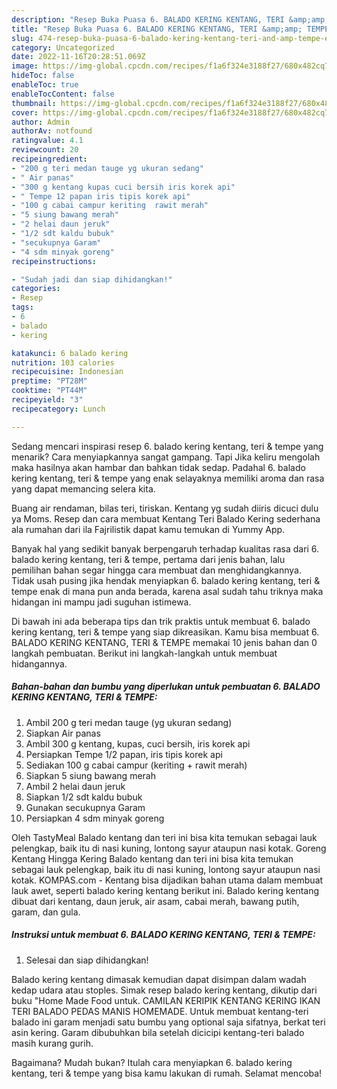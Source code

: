```yaml
---
description: "Resep Buka Puasa 6. BALADO KERING KENTANG, TERI &amp;amp; TEMPE, Enak Banget"
title: "Resep Buka Puasa 6. BALADO KERING KENTANG, TERI &amp;amp; TEMPE, Enak Banget"
slug: 474-resep-buka-puasa-6-balado-kering-kentang-teri-and-amp-tempe-enak-banget
category: Uncategorized
date: 2022-11-16T20:28:51.069Z
image: https://img-global.cpcdn.com/recipes/f1a6f324e3188f27/680x482cq70/6-balado-kering-kentang-teri-tempe-foto-resep-utama.jpg
hideToc: false
enableToc: true
enableTocContent: false
thumbnail: https://img-global.cpcdn.com/recipes/f1a6f324e3188f27/680x482cq70/6-balado-kering-kentang-teri-tempe-foto-resep-utama.jpg
cover: https://img-global.cpcdn.com/recipes/f1a6f324e3188f27/680x482cq70/6-balado-kering-kentang-teri-tempe-foto-resep-utama.jpg
author: Admin
authorAv: notfound
ratingvalue: 4.1
reviewcount: 20
recipeingredient:
- "200 g teri medan tauge yg ukuran sedang"
- " Air panas"
- "300 g kentang kupas cuci bersih iris korek api"
- " Tempe 12 papan iris tipis korek api"
- "100 g cabai campur keriting  rawit merah"
- "5 siung bawang merah"
- "2 helai daun jeruk"
- "1/2 sdt kaldu bubuk"
- "secukupnya Garam"
- "4 sdm minyak goreng"
recipeinstructions:

- "Sudah jadi dan siap dihidangkan!"
categories:
- Resep
tags:
- 6
- balado
- kering

katakunci: 6 balado kering 
nutrition: 103 calories
recipecuisine: Indonesian
preptime: "PT28M"
cooktime: "PT44M"
recipeyield: "3"
recipecategory: Lunch

---
```



Sedang mencari inspirasi resep 6. balado kering kentang, teri &amp; tempe yang menarik? Cara menyiapkannya sangat gampang. Tapi Jika keliru mengolah maka hasilnya akan hambar dan bahkan tidak sedap. Padahal 6. balado kering kentang, teri &amp; tempe yang enak selayaknya memiliki aroma dan rasa yang dapat memancing selera kita.


Buang air rendaman, bilas teri, tiriskan. Kentang yg sudah diiris dicuci dulu ya Moms. Resep dan cara membuat Kentang Teri Balado Kering sederhana ala rumahan dari ila Fajrilistik dapat kamu temukan di Yummy App.

Banyak hal yang sedikit banyak berpengaruh terhadap kualitas rasa dari 6. balado kering kentang, teri &amp; tempe, pertama dari jenis bahan, lalu pemilihan bahan segar hingga cara membuat dan menghidangkannya. Tidak usah pusing jika hendak menyiapkan 6. balado kering kentang, teri &amp; tempe enak di mana pun anda berada, karena asal sudah tahu triknya maka hidangan ini mampu jadi suguhan istimewa.


Di bawah ini ada beberapa tips dan trik praktis untuk membuat 6. balado kering kentang, teri &amp; tempe yang siap dikreasikan. Kamu bisa membuat 6. BALADO KERING KENTANG, TERI &amp; TEMPE memakai 10 jenis bahan dan 0 langkah pembuatan. Berikut ini langkah-langkah untuk membuat hidangannya.

<!--inarticleads1-->

##### Bahan-bahan dan bumbu yang diperlukan untuk pembuatan 6. BALADO KERING KENTANG, TERI &amp; TEMPE:

1. Ambil 200 g teri medan tauge (yg ukuran sedang)
1. Siapkan  Air panas
1. Ambil 300 g kentang, kupas, cuci bersih, iris korek api
1. Persiapkan  Tempe 1/2 papan, iris tipis korek api
1. Sediakan 100 g cabai campur (keriting + rawit merah)
1. Siapkan 5 siung bawang merah
1. Ambil 2 helai daun jeruk
1. Siapkan 1/2 sdt kaldu bubuk
1. Gunakan secukupnya Garam
1. Persiapkan 4 sdm minyak goreng


Oleh TastyMeal Balado kentang dan teri ini bisa kita temukan sebagai lauk pelengkap, baik itu di nasi kuning, lontong sayur ataupun nasi kotak. Goreng Kentang Hingga Kering Balado kentang dan teri ini bisa kita temukan sebagai lauk pelengkap, baik itu di nasi kuning, lontong sayur ataupun nasi kotak. KOMPAS.com - Kentang bisa dijadikan bahan utama dalam membuat lauk awet, seperti balado kering kentang berikut ini. Balado kering kentang dibuat dari kentang, daun jeruk, air asam, cabai merah, bawang putih, garam, dan gula. 

<!--inarticleads2-->

##### Instruksi untuk membuat 6. BALADO KERING KENTANG, TERI &amp; TEMPE:


1. Selesai dan siap dihidangkan!

Balado kering kentang dimasak kemudian dapat disimpan dalam wadah kedap udara atau stoples. Simak resep balado kering kentang, dikutip dari buku &#34;Home Made Food untuk. CAMILAN KERIPIK KENTANG KERING IKAN TERI BALADO PEDAS MANIS HOMEMADE. Untuk membuat kentang-teri balado ini garam menjadi satu bumbu yang optional saja sifatnya, berkat teri asin kering. Garam dibubuhkan bila setelah dicicipi kentang-teri balado masih kurang gurih. 

Bagaimana? Mudah bukan? Itulah cara menyiapkan 6. balado kering kentang, teri &amp; tempe yang bisa kamu lakukan di rumah. Selamat mencoba!
